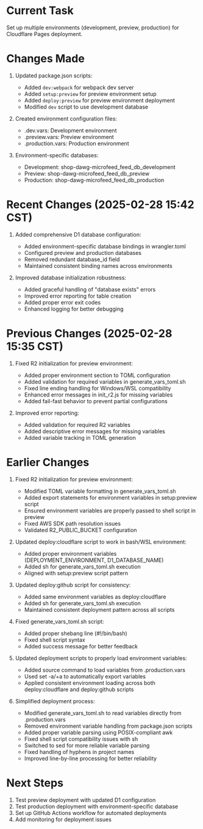 # Current Task
Set up multiple environments (development, preview, production) for Cloudflare Pages deployment.

# Changes Made
1. Updated package.json scripts:
   - Added `dev:webpack` for webpack dev server
   - Added `setup:preview` for preview environment setup
   - Added `deploy:preview` for preview environment deployment
   - Modified `dev` script to use development database

2. Created environment configuration files:
   - .dev.vars: Development environment
   - .preview.vars: Preview environment
   - .production.vars: Production environment

3. Environment-specific databases:
   - Development: shop-dawg-microfeed_feed_db_development
   - Preview: shop-dawg-microfeed_feed_db_preview
   - Production: shop-dawg-microfeed_feed_db_production

# Recent Changes (2025-02-28 15:42 CST)
1. Added comprehensive D1 database configuration:
   - Added environment-specific database bindings in wrangler.toml
   - Configured preview and production databases
   - Removed redundant database_id field
   - Maintained consistent binding names across environments

2. Improved database initialization robustness:
   - Added graceful handling of "database exists" errors
   - Improved error reporting for table creation
   - Added proper error exit codes
   - Enhanced logging for better debugging

# Previous Changes (2025-02-28 15:35 CST)
1. Fixed R2 initialization for preview environment:
   - Added proper environment section to TOML configuration
   - Added validation for required variables in generate_vars_toml.sh
   - Fixed line ending handling for Windows/WSL compatibility
   - Enhanced error messages in init_r2.js for missing variables
   - Added fail-fast behavior to prevent partial configurations

2. Improved error reporting:
   - Added validation for required R2 variables
   - Added descriptive error messages for missing variables
   - Added variable tracking in TOML generation

# Earlier Changes
1. Fixed R2 initialization for preview environment:
   - Modified TOML variable formatting in generate_vars_toml.sh
   - Added export statements for environment variables in setup:preview script
   - Ensured environment variables are properly passed to shell script in preview
   - Fixed AWS SDK path resolution issues
   - Validated R2_PUBLIC_BUCKET configuration

2. Updated deploy:cloudflare script to work in bash/WSL environment:
   - Added proper environment variables (DEPLOYMENT_ENVIRONMENT, D1_DATABASE_NAME)
   - Added sh for generate_vars_toml.sh execution
   - Aligned with setup:preview script pattern

3. Updated deploy:github script for consistency:
   - Added same environment variables as deploy:cloudflare
   - Added sh for generate_vars_toml.sh execution
   - Maintained consistent deployment pattern across all scripts

4. Fixed generate_vars_toml.sh script:
   - Added proper shebang line (#!/bin/bash)
   - Fixed shell script syntax
   - Added success message for better feedback

5. Updated deployment scripts to properly load environment variables:
   - Added source command to load variables from .production.vars
   - Used set -a/+a to automatically export variables
   - Applied consistent environment loading across both deploy:cloudflare and deploy:github scripts

6. Simplified deployment process:
   - Modified generate_vars_toml.sh to read variables directly from .production.vars
   - Removed environment variable handling from package.json scripts
   - Added proper variable parsing using POSIX-compliant awk
   - Fixed shell script compatibility issues with sh
   - Switched to sed for more reliable variable parsing
   - Fixed handling of hyphens in project names
   - Improved line-by-line processing for better reliability

# Next Steps
1. Test preview deployment with updated D1 configuration
2. Test production deployment with environment-specific database
3. Set up GitHub Actions workflow for automated deployments
4. Add monitoring for deployment issues
